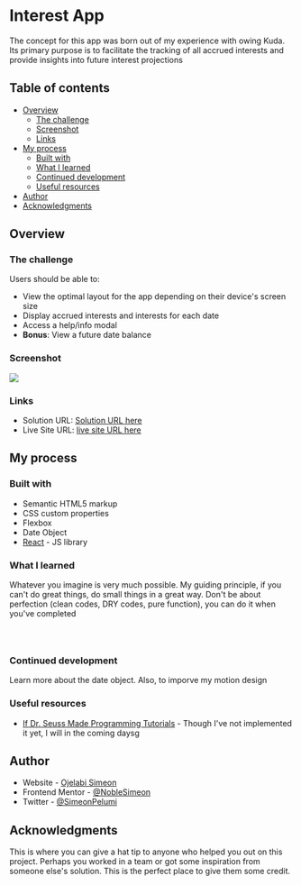 # Interest App

The concept for this app was born out of my experience with owing Kuda. Its primary purpose is to facilitate the tracking of all accrued interests and provide insights into future interest projections

## Table of contents

- [Overview](#overview)
  - [The challenge](#the-challenge)
  - [Screenshot](#screenshot)
  - [Links](#links)
- [My process](#my-process)
  - [Built with](#built-with)
  - [What I learned](#what-i-learned)
  - [Continued development](#continued-development)
  - [Useful resources](#useful-resources)
- [Author](#author)
- [Acknowledgments](#acknowledgments)

## Overview

### The challenge

Users should be able to:

- View the optimal layout for the app depending on their device's screen size
- Display accrued interests and interests for each date
- Access a help/info modal
- **Bonus**: View a future date balance

### Screenshot

![](./screenshot.jpg)


### Links

- Solution URL: [Solution URL here](https://github.com/NobleSimeon/interest-app)
- Live Site URL: [live site URL here](https://simeon-interest-app.netlify.app)

## My process

### Built with

- Semantic HTML5 markup
- CSS custom properties
- Flexbox
- Date Object
- [React](https://reactjs.org/) - JS library

### What I learned

Whatever you imagine is very much possible. My guiding principle, if you can't do great things, do small things in a great way. Don't be about perfection (clean codes, DRY codes, pure function), you can do it when you've completed

```html

```
```css

```
```js

```


### Continued development

Learn more about the date object. Also, to imporve my motion design

### Useful resources

- [If Dr. Seuss Made Programming Tutorials](https://www.youtube.com/watch?v=HIrDMR6CaHY) - Though I've not implemented it yet, I will in the coming daysg


## Author

- Website - [Ojelabi Simeon](https://github.com/NobleSimeon)
- Frontend Mentor - [@NobleSimeon](https://www.frontendmentor.io/profile/NobleSimeon)
- Twitter - [@SimeonPelumi](https://www.twitter.com/SimeonPelumi)

## Acknowledgments

This is where you can give a hat tip to anyone who helped you out on this project. Perhaps you worked in a team or got some inspiration from someone else's solution. This is the perfect place to give them some credit.
